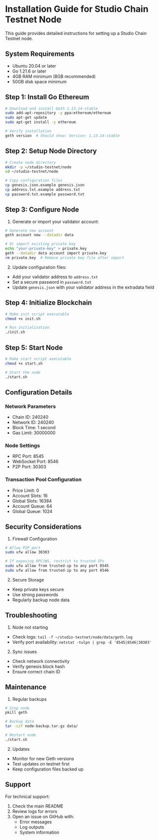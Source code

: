 # Installation Guide for Studio Chain Testnet Node

This guide provides detailed instructions for setting up a Studio Chain Testnet node.

## System Requirements

- Ubuntu 20.04 or later
- Go 1.21.6 or later
- 4GB RAM minimum (8GB recommended)
- 50GB disk space minimum

## Step 1: Install Go Ethereum

```bash
# Download and install Geth 1.13.14-stable
sudo add-apt-repository -y ppa:ethereum/ethereum
sudo apt-get update
sudo apt-get install -y ethereum

# Verify installation
geth version  # Should show: Version: 1.13.14-stable
```

## Step 2: Setup Node Directory

```bash
# Create node directory
mkdir -p ~/studio-testnet/node
cd ~/studio-testnet/node

# Copy configuration files
cp genesis.json.example genesis.json
cp address.txt.example address.txt
cp password.txt.example password.txt
```

## Step 3: Configure Node

1. Generate or import your validator account:
```bash
# Generate new account
geth account new --datadir data

# Or import existing private key
echo "your-private-key" > private.key
geth --datadir data account import private.key
rm private.key  # Remove private key file after import
```

2. Update configuration files:
- Add your validator address to `address.txt`
- Set a secure password in `password.txt`
- Update `genesis.json` with your validator address in the extradata field

## Step 4: Initialize Blockchain

```bash
# Make init script executable
chmod +x init.sh

# Run initialization
./init.sh
```

## Step 5: Start Node

```bash
# Make start script executable
chmod +x start.sh

# Start the node
./start.sh
```

## Configuration Details

### Network Parameters
- Chain ID: 240240
- Network ID: 240240
- Block Time: 1 second
- Gas Limit: 30000000

### Node Settings
- RPC Port: 8545
- WebSocket Port: 8546
- P2P Port: 30303

### Transaction Pool Configuration
- Price Limit: 0
- Account Slots: 16
- Global Slots: 16384
- Account Queue: 64
- Global Queue: 1024

## Security Considerations

1. Firewall Configuration
```bash
# Allow P2P port
sudo ufw allow 30303

# If exposing RPC/WS, restrict to trusted IPs
sudo ufw allow from trusted-ip to any port 8545
sudo ufw allow from trusted-ip to any port 8546
```

2. Secure Storage
- Keep private keys secure
- Use strong passwords
- Regularly backup node data

## Troubleshooting

1. Node not starting
- Check logs: `tail -f ~/studio-testnet/node/data/geth.log`
- Verify port availability: `netstat -tulpn | grep -E '8545|8546|30303'`

2. Sync issues
- Check network connectivity
- Verify genesis block hash
- Ensure correct chain ID

## Maintenance

1. Regular backups
```bash
# Stop node
pkill geth

# Backup data
tar -czf node-backup.tar.gz data/

# Restart node
./start.sh
```

2. Updates
- Monitor for new Geth versions
- Test updates on testnet first
- Keep configuration files backed up

## Support

For technical support:
1. Check the main README
2. Review logs for errors
3. Open an issue on GitHub with:
   - Error messages
   - Log outputs
   - System information
